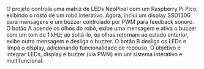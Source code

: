 O projeto controla uma matriz de LEDs NeoPixel com um Raspberry Pi Pico, exibindo o rosto de um robô interativo. 
Agora, inclui um display SSD1306 para mensagens e um buzzer controlado por PWM para feedback sonoro. 
O botão A acende os olhos do robô, exibe uma mensagem e ativa o buzzer com um tom de 1 kHz; 
ao soltá-lo, os olhos retornam ao estado anterior, exibe outra mensagem e desliga o buzzer. 
O botão B desliga os LEDs e limpa o display, adicionando funcionalidade de repouso. 
O objetivo é integrar LEDs, display e buzzer (via PWM) em um sistema interativo e multifuncional.
